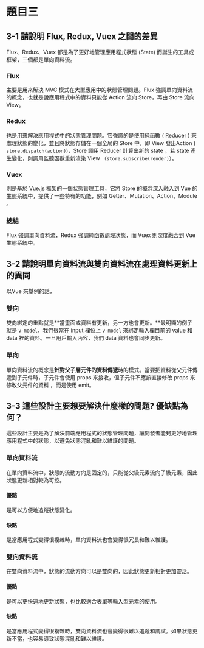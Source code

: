 # 題目三

## 3-1 請說明 Flux, Redux, Vuex 之間的差異
Flux、Redux、Vuex 都是為了更好地管理應用程式狀態 (State) 而誕生的工具或框架，三個都是單向資料流。

### Flux 

主要是用來解決 MVC 模式在大型應用中的狀態管理問題。Flux 強調單向資料流的概念，也就是說應用程式中的資料只能從 Action 流向 Store，再由 Store 流向 View。

### Redux 

也是用來解決應用程式中的狀態管理問題。它強調的是使用純函數 ( Reducer ) 來處理狀態的變化，並且將狀態存儲在一個全局的 Store 中，即 View 發出Action ( `store.dispatch(action)`)，Store 調用 Reducer 計算出新的 state ，若 state 產生變化，則調用監聽函數重新渲染 View （`store.subscribe(render)`）。

### Vuex 

則是基於 Vue.js 框架的一個狀態管理工具，它將 Store 的概念深入融入到 Vue 的生態系統中，提供了一些特有的功能，例如 Getter、Mutation、Action、Module 。

### 總結

Flux 強調單向資料流，Redux 強調純函數處理狀態，而 Vuex 則深度融合到 Vue 生態系統中。

## 3-2 請說明單向資料流與雙向資料流在處理資料更新上的異同

以Vue 來舉例的話，

### 雙向

雙向綁定的重點就是**當畫面或資料有更新，另一方也會更新。**最明顯的例子就是 `v-model`，我們很常在 input 欄位上 `v-model` 來綁定輸入欄目前的 value 和 data 裡的資料。一旦用戶輸入內容，我們 data 資料也會同步更新。

### 單向

單向資料流的概念是**針對父子層元件的資料傳遞**時的模式。當要把資料從父元件傳遞到子元件時，子元件會使用 props 來接收，但子元件不應該直接修改 props 來修改父元件的資料 ，而是使用 emit。

##  3-3 這些設計主要想要解決什麼樣的問題? 優缺點為何？

這些設計主要是為了解決前端應用程式的狀態管理問題，讓開發者能夠更好地管理應用程式中的狀態，以避免狀態混亂和難以維護的問題。

### 單向資料流

在單向資料流中，狀態的流動方向是固定的，只能從父級元素流向子級元素，因此狀態更新相對較為可控。

#### 優點

是可以方便地追蹤狀態變化。

#### 缺點

是當應用程式變得很複雜時，單向資料流也會變得很冗長和難以維護。

### 雙向資料流

在雙向資料流中，狀態的流動方向可以是雙向的，因此狀態更新相對更加靈活。

#### 優點

是可以更快速地更新狀態，也比較適合表單等輸入型元素的使用。

#### 缺點

是當應用程式變得很複雜時，雙向資料流也會變得很難以追蹤和調試。如果狀態更新不當，也容易導致狀態混亂和難以維護。
